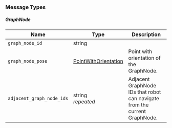 

### Message Types

##### GraphNode

| Name | Type | Description |
|------|------|-------------|
| `graph_node_id` | string |  |
| `graph_node_pose` | [PointWithOrientation](../common/Math.md#pointwithorientation) | Point with orientation of the GraphNode. |
| `adjacent_graph_node_ids` | string<br>*repeated* | Adjacent GraphNode IDs that robot can navigate from the current GraphNode. |
